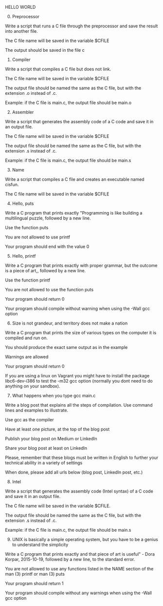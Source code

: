 HELLO WORLD


0. Preprocessor

Write a script that runs a C file through the preprocessor and save the result into another file.

The C file name will be saved in the variable $CFILE

The output should be saved in the file c


1. Compiler

Write a script that compiles a C file but does not link.

The C file name will be saved in the variable $CFILE

The output file should be named the same as the C file, but with the extension .o instead of .c.

Example: if the C file is main.c, the output file should be main.o


2. Assembler

Write a script that generates the assembly code of a C code and save it in an output file.

The C file name will be saved in the variable $CFILE

The output file should be named the same as the C file, but with the extension .s instead of .c.

Example: if the C file is main.c, the output file should be main.s


3. Name

Write a script that compiles a C file and creates an executable named cisfun.

The C file name will be saved in the variable $CFILE


4. Hello, puts

Write a C program that prints exactly "Programming is like building a multilingual puzzle, followed by a new line.

Use the function puts

You are not allowed to use printf

Your program should end with the value 0

5. Hello, printf

Write a C program that prints exactly with proper grammar, but the outcome is a piece of art,, followed by a new line.

Use the function printf

You are not allowed to use the function puts

Your program should return 0

Your program should compile without warning when using the -Wall gcc option

6. Size is not grandeur, and territory does not make a nation

Write a C program that prints the size of various types on the computer it is compiled and run on.

You should produce the exact same output as in the example

Warnings are allowed

Your program should return 0

If you are using a linux on Vagrant you might have to install the package libc6-dev-i386 to test the -m32 gcc option (normally you dont need to do anything on your sandbox).


7. What happens when you type gcc main.c

Write a blog post that explains all the steps of compilation. Use command lines and examples to illustrate.

Use gcc as the compiler

Have at least one picture, at the top of the blog post

Publish your blog post on Medium or LinkedIn

Share your blog post at least on LinkedIn

Please, remember that these blogs must be written in English to further your technical ability in a variety of settings

When done, please add all urls below (blog post, LinkedIn post, etc.)


8. Intel

Write a script that generates the assembly code (Intel syntax) of a C code and save it in an output file.

The C file name will be saved in the variable $CFILE.

The output file should be named the same as the C file, but with the extension .s instead of .c.

Example: if the C file is main.c, the output file should be main.s


9. UNIX is basically a simple operating system, but you have to be a genius to understand the simplicity

Write a C program that prints exactly and that piece of art is useful" - Dora Korpar, 2015-10-19, followed by a new line, to the standard error.

You are not allowed to use any functions listed in the NAME section of the man (3) printf or man (3) puts

Your program should return 1

Your program should compile without any warnings when using the -Wall gcc option
